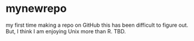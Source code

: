 # mynewrepo
my first time making a repo on GitHub
this has been difficult to figure out. But, I think I am enjoying Unix more than R. TBD.
